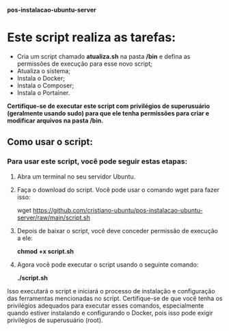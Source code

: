 **pos-instalacao-ubuntu-server**
# Este script realiza as tarefas:

- Cria um script chamado **atualiza.sh** na pasta **/bin** e defina as permissões de execução para esse novo script;
- Atualiza o sistema;
- Instala o Docker;
- Instala o Composer;
- Instala o Portainer.

**Certifique-se de executar este script com privilégios de superusuário (geralmente usando sudo) para que ele tenha permissões para criar e modificar arquivos na pasta /bin.**

## Como usar o script:

### Para usar este script, você pode seguir estas etapas:

1. Abra um terminal no seu servidor Ubuntu.

2. Faça o download do script. Você pode usar o comando wget para fazer isso:

   wget https://github.com/cristiano-ubuntu/pos-instalacao-ubuntu-server/raw/main/script.sh

3. Depois de baixar o script, você deve conceder permissão de execução a ele:

   **chmod +x script.sh**

4. Agora você pode executar o script usando o seguinte comando:

   **./script.sh**

Isso executará o script e iniciará o processo de instalação e configuração das ferramentas mencionadas no script.
Certifique-se de que você tenha os privilégios adequados para executar esses comandos, especialmente quando estiver instalando e configurando o Docker, pois isso pode exigir privilégios de superusuário (root).

